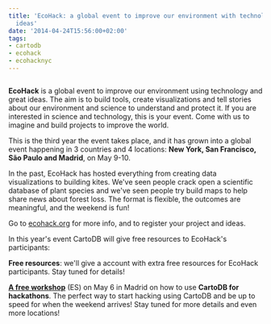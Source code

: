 ```yaml
---
title: 'EcoHack: a global event to improve our environment with technology and great
  ideas'
date: '2014-04-24T15:56:00+02:00'
tags:
- cartodb
- ecohack
- ecohacknyc
---
```


<img src="http://i.imgur.com/Y2Ptq0k.jpg" alt=""/>

**EcoHack** is a global event to improve our environment using technology and great ideas. The aim is to build tools, create visualizations and tell stories about our environment and science to understand and protect it. If you are interested in science and technology, this is your event. Come with us to imagine and build projects to improve the world.

This is the third year the event takes place, and it has grown into a global event happening in 3 countries and 4 locations: **New York, San Francisco, São Paulo and Madrid**, on May 9-10.

In the past, EcoHack has hosted everything from creating data visualizations to building kites. We've seen people crack open a scientific database of plant species and we've seen people try build maps to help share news about forest loss. The format is flexible, the outcomes are meaningful, and the weekend is fun!

Go to <a href="http://ecohack.org">ecohack.org</a> for more info, and to register your project and ideas.

In this year's event CartoDB will give free resources to EcoHack's participants:

**Free resources**: we'll give a account with extra free resources for EcoHack participants. Stay tuned for details!

**<a href="https://www.eventbrite.es/e/entradas-cartodb-for-hackathons-11415866163">A free workshop</a>** (ES) on May 6 in Madrid on how to use **CartoDB for hackathons**. The perfect way to start hacking using CartoDB and be up to speed for when the weekend arrives! Stay tuned for more details and even more locations!
